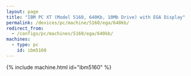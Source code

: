 ```yaml
---
layout: page
title: "IBM PC XT (Model 5160, 640Kb, 10Mb Drive) with EGA Display"
permalink: /devices/pc/machine/5160/ega/640kb/
redirect_from:
  - /configs/pc/machines/5160/ega/640kb/
machines:
  - type: pc
    id: ibm5160
---
```


{% include machine.html id="ibm5160" %}
